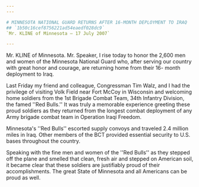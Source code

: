 ```yaml
---
---

# MINNESOTA NATIONAL GUARD RETURNS AFTER 16-MONTH DEPLOYMENT TO IRAQ
## `1b50c16cef8756221ad54eaedf028dc9`
`Mr. KLINE of Minnesota — 17 July 2007`

---
```



Mr. KLINE of Minnesota. Mr. Speaker, I rise today to honor the 2,600 
men and women of the Minnesota National Guard who, after serving our 
country with great honor and courage, are returning home from their 16-
month deployment to Iraq.

Last Friday my friend and colleague, Congressman Tim Walz, and I had 
the privilege of visiting Volk Field near Fort McCoy in Wisconsin and 
welcoming home soldiers from the 1st Brigade Combat Team, 34th Infantry 
Division, the famed ''Red Bulls.'' It was truly a memorable experience 
greeting these proud soldiers as they returned from the longest combat 
deployment of any Army brigade combat team in Operation Iraqi Freedom.

Minnesota's ''Red Bulls'' escorted supply convoys and traveled 2.4 
million miles in Iraq. Other members of the BCT provided essential 
security to U.S. bases throughout the country.

Speaking with the fine men and women of the ''Red Bulls'' as they 
stepped off the plane and smelled that clean, fresh air and stepped on 
American soil, it became clear that these soldiers are justifiably 
proud of their accomplishments. The great State of Minnesota and all 
Americans can be proud as well.
